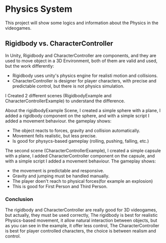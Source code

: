 # Physics System
This project will show some logics and information about the Physics in the videogames.

## Rigidbody vs. CharacterController
In Unity, Rigidbody and CharacterController are components, and they are used to move object in a 3D Environment, both of them are valid and used, but the work differently:
- Rigidbody uses unity's physics engine for realisti motion and collisions.
- CharacterController is designer for player characters, with precise and predictable control, but there is not physics simulation.

I Created 2 different scenes (RigidbodyExample and CharacterControllerExample) to understand the difference.

About the rigidbodyExample Scene, I created a simple sphere with a plane, I added a rigidbody component on the sphere, and with a simple script I added a movement behaviour. the gameplay shows:
- The object reacts to forces, gravity and collision automatically.
- Movement fells realistic, but less precise.
- Is good for physycs-based gameplay (rolling, pushing, falling, etc.)

The second scene (CharacterControllerExample), I created a simple capsule with a plane, I added CharacterController component on the capsule, and with a simple script I added a movement behaviour. The gameplay shows:
- the movement is predictable and responsive.
- Gravity and jumping must be handled manually.
- The player doen't reach to physical forces(for example an explosion)
- This is good for First Person and Third Person.

### Conclusion
The rigidbody and CharacterController are really good for 3D videogames, but actually, they must be used correctly, The rigidbody is best for realistic Physics-based movement, it allow natural interaction between objects, but as you can see in the example, it offer less control, The CharacterController is best for player controlled characters, the choice is between realism and control.

